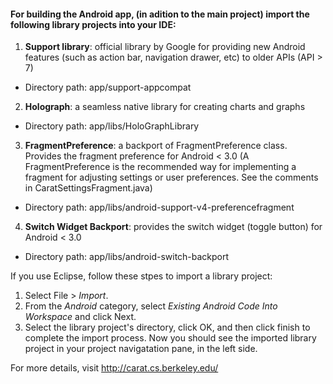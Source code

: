 #### For building the Android app, (in adition to the main project) import the following library projects into your IDE:

1. **Support library**: official library by Google for providing new Android features (such as action bar, navigation drawer, etc) to older APIs (API > 7)
  * Directory path: app/support-appcompat
 

2. **Holograph**: a seamless native library for creating charts and graphs
  * Directory path: app/libs/HoloGraphLibrary

 
3. **FragmentPreference**: a backport of FragmentPreference class. Provides the fragment preference for Android < 3.0 (A FragmentPreference is the recommended way for implementing a fragment for adjusting settings or user preferences. See the comments in CaratSettingsFragment.java)
  * Directory path: app/libs/android-support-v4-preferencefragment

 
4. **Switch Widget Backport**: provides the switch widget (toggle button) for Android < 3.0
  * Directory path: app/libs/android-switch-backport


If you use Eclipse, follow these stpes to import a library project:

1. Select File > *Import*.
2. From the *Android* category, select *Existing Android Code Into Workspace* and click Next.
3. Select the library project's directory, click OK, and then click finish to complete the import process. Now you should see the imported library project in your project navigatation pane, in the left side.


For more details, visit http://carat.cs.berkeley.edu/